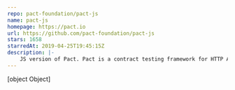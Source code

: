 ```yaml
---
repo: pact-foundation/pact-js
name: pact-js
homepage: https://pact.io
url: https://github.com/pact-foundation/pact-js
stars: 1658
starredAt: 2019-04-25T19:45:15Z
description: |-
    JS version of Pact. Pact is a contract testing framework for HTTP APIs and non-HTTP asynchronous messaging systems.
---
```


[object Object]
